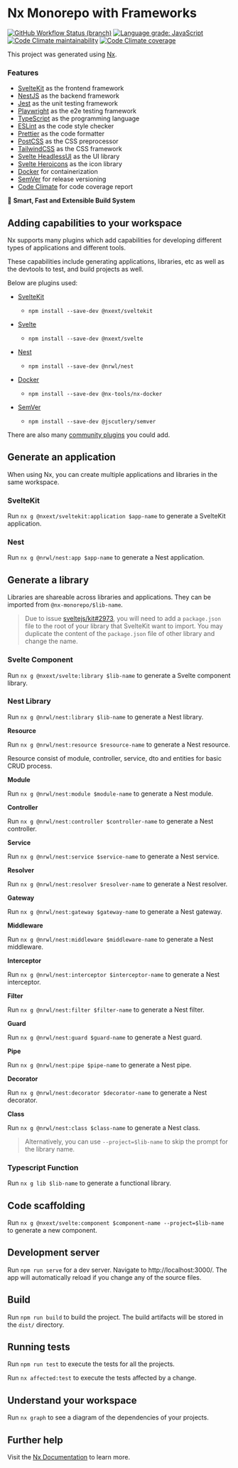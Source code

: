 # Nx Monorepo with Frameworks

[![GitHub Workflow Status (branch)](https://img.shields.io/github/workflow/status/eXodes/nx-monorepo/CI/main)](https://github.com/eXodes/nx-monorepo/actions)
[![Language grade: JavaScript](https://img.shields.io/lgtm/grade/javascript/g/eXodes/nx-monorepo.svg)](https://lgtm.com/projects/g/eXodes/nx-monorepo/context:javascript)
[![Code Climate maintainability](https://img.shields.io/codeclimate/maintainability/eXodes/nx-monorepo)](https://codeclimate.com/github/eXodes/nx-monorepo)
[![Code Climate coverage](https://img.shields.io/codeclimate/coverage/eXodes/nx-monorepo)
](https://codeclimate.com/github/eXodes/nx-monorepo)

This project was generated using [Nx](https://nx.dev).

### Features

- [SvelteKit](https://kit.svelte.dev) as the frontend framework
- [NestJS](https://nestjs.com) as the backend framework
- [Jest](https://jestjs.io) as the unit testing framework
- [Playwright](https://www.playwright.io) as the e2e testing framework
- [TypeScript](https://www.typescriptlang.org) as the programming language
- [ESLint](https://eslint.org) as the code style checker
- [Prettier](https://prettier.io) as the code formatter
- [PostCSS](https://postcss.org) as the CSS preprocessor
- [TailwindCSS](https://tailwindcss.com) as the CSS framework
- [Svelte HeadlessUI](https://github.com/rgossiaux/svelte-headlessui) as the UI library
- [Svelte Heroicons](https://github.com/JustinVoitel/svelte-hero-icons) as the icon library
- [Docker](https://www.docker.com) for containerization
- [SemVer](https://semver.org) for release versioning
- [Code Climate](https://codeclimate.com) for code coverage report

🔎 **Smart, Fast and Extensible Build System**

## Adding capabilities to your workspace

Nx supports many plugins which add capabilities for developing different types of applications and different tools.

These capabilities include generating applications, libraries, etc as well as the devtools to test, and build projects as well.

Below are plugins used:

- [SvelteKit](https://kit.svelte.dev)

  - `npm install --save-dev @nxext/sveltekit`

- [Svelte](https://svelte.dev)

  - `npm install --save-dev @nxext/svelte`

- [Nest](https://nestjs.com)

  - `npm install --save-dev @nrwl/nest`

- [Docker](https://github.com/nx-tools/nx-tools/tree/main/packages/nx-docker)

  - `npm install --save-dev @nx-tools/nx-docker`

- [SemVer](https://github.com/jscutlery/semver)

  - `npm install --save-dev @jscutlery/semver`

There are also many [community plugins](https://nx.dev/community) you could add.

## Generate an application

When using Nx, you can create multiple applications and libraries in the same workspace.

### SvelteKit

Run `nx g @nxext/sveltekit:application $app-name` to generate a SvelteKit application.

### Nest

Run `nx g @nrwl/nest:app $app-name` to generate a Nest application.

## Generate a library

Libraries are shareable across libraries and applications. They can be imported from `@nx-monorepo/$lib-name`.

> Due to issue [sveltejs/kit#2973](https://github.com/sveltejs/kit/issues/2973), you will need to add a `package.json` file to the root of your library that SvelteKit want to import. You may duplicate the content of the `package.json` file of other library and change the name.

### Svelte Component

Run `nx g @nxext/svelte:library $lib-name` to generate a Svelte component library.

### Nest Library

Run `nx g @nrwl/nest:library $lib-name` to generate a Nest library.

**Resource**

Run `nx g @nrwl/nest:resource $resource-name` to generate a Nest resource.

Resource consist of module, controller, service, dto and entities for basic CRUD process.

**Module**

Run `nx g @nrwl/nest:module $module-name` to generate a Nest module.

**Controller**

Run `nx g @nrwl/nest:controller $controller-name` to generate a Nest controller.

**Service**

Run `nx g @nrwl/nest:service $service-name` to generate a Nest service.

**Resolver**

Run `nx g @nrwl/nest:resolver $resolver-name` to generate a Nest resolver.

**Gateway**

Run `nx g @nrwl/nest:gateway $gateway-name` to generate a Nest gateway.

**Middleware**

Run `nx g @nrwl/nest:middleware $middleware-name` to generate a Nest middleware.

**Interceptor**

Run `nx g @nrwl/nest:interceptor $interceptor-name` to generate a Nest interceptor.

**Filter**

Run `nx g @nrwl/nest:filter $filter-name` to generate a Nest filter.

**Guard**

Run `nx g @nrwl/nest:guard $guard-name` to generate a Nest guard.

**Pipe**

Run `nx g @nrwl/nest:pipe $pipe-name` to generate a Nest pipe.

**Decorator**

Run `nx g @nrwl/nest:decorator $decorator-name` to generate a Nest decorator.

**Class**

Run `nx g @nrwl/nest:class $class-name` to generate a Nest class.

> Alternatively, you can use `--project=$lib-name` to skip the prompt for the library name.

### Typescript Function

Run `nx g lib $lib-name` to generate a functional library.

## Code scaffolding

Run `nx g @nxext/svelte:component $component-name --project=$lib-name` to generate a new component.

## Development server

Run `npm run serve` for a dev server. Navigate to http://localhost:3000/. The app will automatically reload if you change any of the source files.

## Build

Run `npm run build` to build the project. The build artifacts will be stored in the `dist/` directory.

## Running tests

Run `npm run test` to execute the tests for all the projects.

Run `nx affected:test` to execute the tests affected by a change.

## Understand your workspace

Run `nx graph` to see a diagram of the dependencies of your projects.

## Further help

Visit the [Nx Documentation](https://nx.dev) to learn more.
